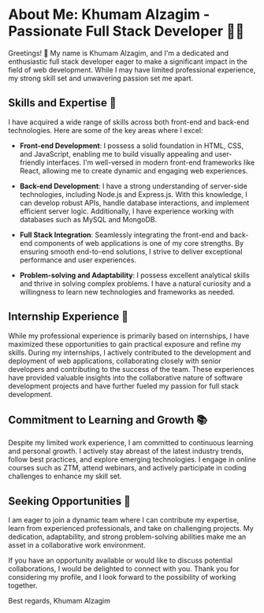 # About Me: Khumam Alzagim - Passionate Full Stack Developer 👨‍💻

Greetings! 👋 My name is Khumam Alzagim, and I'm a dedicated and enthusiastic full stack developer eager to make a significant impact in the field of web development. While I may have limited professional experience, my strong skill set and unwavering passion set me apart.

## Skills and Expertise 🚀

I have acquired a wide range of skills across both front-end and back-end technologies. Here are some of the key areas where I excel:

- **Front-end Development**: I possess a solid foundation in HTML, CSS, and JavaScript, enabling me to build visually appealing and user-friendly interfaces. I'm well-versed in modern front-end frameworks like React, allowing me to create dynamic and engaging web experiences.

- **Back-end Development**: I have a strong understanding of server-side technologies, including Node.js and Express.js. With this knowledge, I can develop robust APIs, handle database interactions, and implement efficient server logic. Additionally, I have experience working with databases such as MySQL and MongoDB.

- **Full Stack Integration**: Seamlessly integrating the front-end and back-end components of web applications is one of my core strengths. By ensuring smooth end-to-end solutions, I strive to deliver exceptional performance and user experiences.

- **Problem-solving and Adaptability**: I possess excellent analytical skills and thrive in solving complex problems. I have a natural curiosity and a willingness to learn new technologies and frameworks as needed.

## Internship Experience 💼

While my professional experience is primarily based on internships, I have maximized these opportunities to gain practical exposure and refine my skills. During my internships, I actively contributed to the development and deployment of web applications, collaborating closely with senior developers and contributing to the success of the team. These experiences have provided valuable insights into the collaborative nature of software development projects and have further fueled my passion for full stack development.

## Commitment to Learning and Growth 📚

Despite my limited work experience, I am committed to continuous learning and personal growth. I actively stay abreast of the latest industry trends, follow best practices, and explore emerging technologies. I engage in online courses such as ZTM, attend webinars, and actively participate in coding challenges to enhance my skill set.

## Seeking Opportunities 🌟

I am eager to join a dynamic team where I can contribute my expertise, learn from experienced professionals, and take on challenging projects. My dedication, adaptability, and strong problem-solving abilities make me an asset in a collaborative work environment.

If you have an opportunity available or would like to discuss potential collaborations, I would be delighted to connect with you. Thank you for considering my profile, and I look forward to the possibility of working together.

Best regards,
Khumam Alzagim
